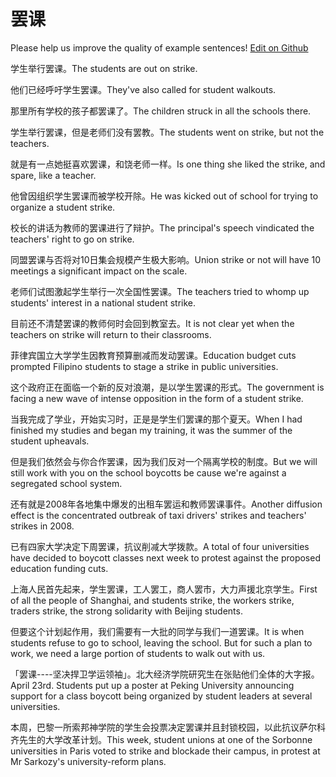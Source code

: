 # 罢课

Please help us improve the quality of example sentences! [Edit on Github](https://github.com/jiyushe/jiyu-example-sentence-source/blob/main/chinese/bake.md)

<p><span class="chinese">学生举行罢课。</span><span class="english">The students are out on strike.</span></p>

<p><span class="chinese">他们已经呼吁学生罢课。</span><span class="english">They've also called for student walkouts.</span></p>

<p><span class="chinese">那里所有学校的孩子都罢课了。</span><span class="english">The children struck in all the schools there.</span></p>

<p><span class="chinese">学生举行罢课，但是老师们没有罢教。</span><span class="english">The students went on strike, but not the teachers.</span></p>

<p><span class="chinese">就是有一点她挺喜欢罢课，和饶老师一样。</span><span class="english">Is one thing she liked the strike, and spare, like a teacher.</span></p>

<p><span class="chinese">他曾因组织学生罢课而被学校开除。</span><span class="english">He was kicked out of school for trying to organize a student strike.</span></p>

<p><span class="chinese">校长的讲话为教师的罢课进行了辩护。</span><span class="english">The principal's speech vindicated the teachers' right to go on strike.</span></p>

<p><span class="chinese">同盟罢课与否将对10日集会规模产生极大影响。</span><span class="english">Union strike or not will have 10 meetings a significant impact on the scale.</span></p>

<p><span class="chinese">老师们试图激起学生举行一次全国性罢课。</span><span class="english">The teachers tried to whomp up students' interest in a national student strike.</span></p>

<p><span class="chinese">目前还不清楚罢课的教师何时会回到教室去。</span><span class="english">It is not clear yet when the teachers on strike will return to their classrooms.</span></p>

<p><span class="chinese">菲律宾国立大学学生因教育预算删减而发动罢课。</span><span class="english">Education budget cuts prompted Filipino students to stage a strike in public universities.</span></p>

<p><span class="chinese">这个政府正在面临一个新的反对浪潮，是以学生罢课的形式。</span><span class="english">The government is facing a new wave of intense opposition in the form of a student strike.</span></p>

<p><span class="chinese">当我完成了学业，开始实习时，正是是学生们罢课的那个夏天。</span><span class="english">When I had finished my studies and began my training, it was the summer of the student upheavals.</span></p>

<p><span class="chinese">但是我们依然会与你合作罢课，因为我们反对一个隔离学校的制度。</span><span class="english">But we will still work with you on the school boycotts be cause we're against a segregated school system.</span></p>

<p><span class="chinese">还有就是2008年各地集中爆发的出租车罢运和教师罢课事件。</span><span class="english">Another diffusion effect is the concentrated outbreak of taxi drivers' strikes and teachers' strikes in 2008.</span></p>

<p><span class="chinese">已有四家大学决定下周罢课，抗议削减大学拨款。</span><span class="english">A total of four universities have decided to boycott classes next week to protest against the proposed education funding cuts.</span></p>

<p><span class="chinese">上海人民首先起来，学生罢课，工人罢工，商人罢市，大力声援北京学生。</span><span class="english">First of all the people of Shanghai, and students strike, the workers strike, traders strike, the strong solidarity with Beijing students.</span></p>

<p><span class="chinese">但要这个计划起作用，我们需要有一大批的同学与我们一道罢课。</span><span class="english">It is when students refuse to go to school, leaving the school. But for such a plan to work, we need a large portion of students to walk out with us.</span></p>

<p><span class="chinese">「罢课----坚决捍卫学运领袖」。北大经济学院研究生在张贴他们全体的大字报。</span><span class="english">April 23rd. Students put up a poster at Peking University announcing support for a class boycott being organized by student leaders at several universities.</span></p>

<p><span class="chinese">本周，巴黎一所索邦神学院的学生会投票决定罢课并且封锁校园，以此抗议萨尔科齐先生的大学改革计划。</span><span class="english">This week, student unions at one of the Sorbonne universities in Paris voted to strike and blockade their campus, in protest at Mr Sarkozy's university-reform plans.</span></p>

